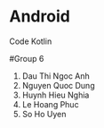 # Android
Code Kotlin

#Group 6
1. Dau Thi Ngoc Anh
2. Nguyen Quoc Dung
3. Huynh Hieu Nghia
4. Le Hoang Phuc
5. So Ho Uyen 
